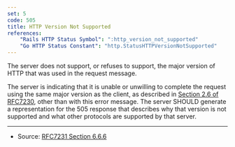 ```yaml
---
set: 5
code: 505
title: HTTP Version Not Supported
references:
    "Rails HTTP Status Symbol": ":http_version_not_supported"
    "Go HTTP Status Constant": "http.StatusHTTPVersionNotSupported"
---
```


The server does not support, or refuses to support, the major version of HTTP
that was used in the request message.

The server is indicating that it is unable or unwilling to complete the request
using the same major version as the client, as described in
[Section 2.6 of RFC7230][2], other than with this error message. The server
SHOULD generate a representation for the 505 response that describes why that
version is not supported and what other protocols are supported by that server.

---

* Source: [RFC7231 Section 6.6.6][1]

[1]: <http://tools.ietf.org/html/rfc7231#section-6.6.6>
[2]: <http://tools.ietf.org/html/rfc7230#section-2.6>
